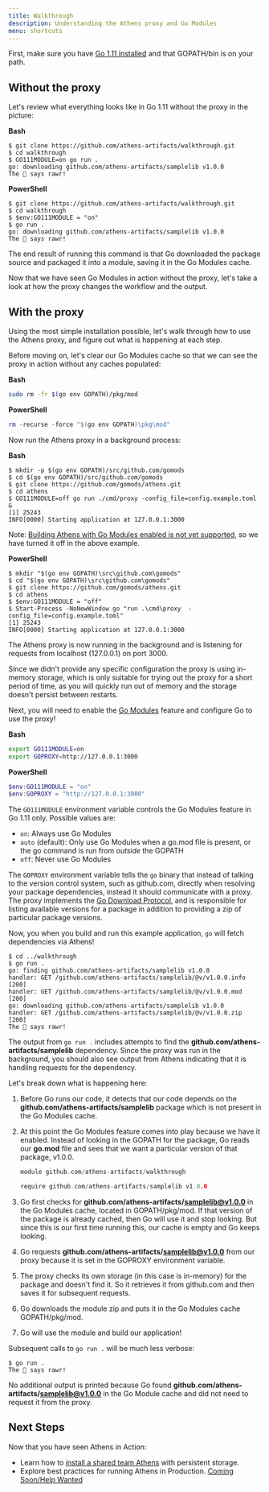 ```yaml
---
title: Walkthrough
description: Understanding the Athens proxy and Go Modules
menu: shortcuts
---
```


First, make sure you have [Go 1.11 installed](https://gophersource.com/setup/) and that GOPATH/bin is on your path.

## Without the proxy
Let's review what everything looks like in Go 1.11 without the proxy in the picture:

**Bash**
```console
$ git clone https://github.com/athens-artifacts/walkthrough.git
$ cd walkthrough
$ GO111MODULE=on go run .
go: downloading github.com/athens-artifacts/samplelib v1.0.0
The 🦁 says rawr!
```

**PowerShell**
```console
$ git clone https://github.com/athens-artifacts/walkthrough.git
$ cd walkthrough
$ $env:GO111MODULE = "on"
$ go run .
go: downloading github.com/athens-artifacts/samplelib v1.0.0
The 🦁 says rawr!
```

The end result of running this command is that Go downloaded the package source and packaged
it into a module, saving it in the Go Modules cache.

Now that we have seen Go Modules in action without the proxy, let's take a look at
how the proxy changes the workflow and the output.

## With the proxy
Using the most simple installation possible, let's walk through how to use the
Athens proxy, and figure out what is happening at each step.

Before moving on, let's clear our Go Modules cache so that we can see the proxy
in action without any caches populated:

**Bash**
```bash
sudo rm -fr $(go env GOPATH)/pkg/mod
```

**PowerShell**
```powershell
rm -recurse -force "$(go env GOPATH)\pkg\mod"
```

Now run the Athens proxy in a background process:

**Bash**
```console
$ mkdir -p $(go env GOPATH)/src/github.com/gomods
$ cd $(go env GOPATH)/src/github.com/gomods
$ git clone https://github.com/gomods/athens.git
$ cd athens
$ GO111MODULE=off go run ./cmd/proxy -config_file=config.example.toml &
[1] 25243
INFO[0000] Starting application at 127.0.0.1:3000
```

Note: [Building Athens with Go Modules enabled is not yet supported](https://github.com/gomods/athens/pull/371), so we have turned it off in the above example.

**PowerShell**
```console
$ mkdir "$(go env GOPATH)\src\github.com\gomods"
$ cd "$(go env GOPATH)\src\github.com\gomods"
$ git clone https://github.com/gomods/athens.git
$ cd athens
$ $env:GO111MODULE = "off"
$ Start-Process -NoNewWindow go "run .\cmd\proxy  -config_file=config.example.toml"
[1] 25243
INFO[0000] Starting application at 127.0.0.1:3000
```

The Athens proxy is now running in the background and is listening for requests
from localhost (127.0.0.1) on port 3000.

Since we didn't provide any specific configuration
the proxy is using in-memory storage, which is only suitable for trying out the proxy
for a short period of time, as you will quickly run out of memory and the storage
doesn't persist between restarts.

Next, you will need to enable the [Go Modules](https://github.com/golang/go/wiki/Modules)
feature and configure Go to use the proxy!

**Bash**
```bash
export GO111MODULE=on
export GOPROXY=http://127.0.0.1:3000
```

**PowerShell**
```powershell
$env:GO111MODULE = "on"
$env:GOPROXY = "http://127.0.0.1:3000"
```

The `GO111MODULE` environment variable controls the Go Modules feature in Go 1.11 only.
Possible values are:

* `on`: Always use Go Modules
* `auto` (default): Only use Go Modules when a go.mod file is present, or the go command is run from _outside_ the GOPATH
* `off`: Never use Go Modules

The `GOPROXY` environment variable tells the `go` binary that instead of talking to
the version control system, such as github.com, directly when resolving your package
dependencies, instead it should communicate with a proxy. The proxy implements
the [Go Download Protocol](/intro/protocol), and is responsible for listing available
versions for a package in addition to providing a zip of particular package versions.

Now, you when you build and run this example application, `go` will fetch dependencies via Athens!

```console
$ cd ../walkthrough
$ go run .
go: finding github.com/athens-artifacts/samplelib v1.0.0
handler: GET /github.com/athens-artifacts/samplelib/@v/v1.0.0.info [200]
handler: GET /github.com/athens-artifacts/samplelib/@v/v1.0.0.mod [200]
go: downloading github.com/athens-artifacts/samplelib v1.0.0
handler: GET /github.com/athens-artifacts/samplelib/@v/v1.0.0.zip [200]
The 🦁 says rawr!
```

The output from `go run .` includes attempts to find the **github.com/athens-artifacts/samplelib** dependency. Since the
proxy was run in the background, you should also see output from Athens indicating that it is handling requests for the dependency.

Let's break down what is happening here:

1. Before Go runs our code, it detects that our code depends on the **github.com/athens-artifacts/samplelib** package
   which is not present in the Go Modules cache.
1. At this point the Go Modules feature comes into play because we have it enabled.
    Instead of looking in the GOPATH for the package, Go reads our **go.mod** file
    and sees that we want a particular version of that package, v1.0.0.

    ```go
    module github.com/athens-artifacts/walkthrough
    
    require github.com/athens-artifacts/samplelib v1.0.0
    ```
1. Go first checks for **github.com/athens-artifacts/samplelib@v1.0.0** in the Go Modules cache,
    located in GOPATH/pkg/mod. If that version of the package is already cached,
    then Go will use it and stop looking. But since this is our first time
    running this, our cache is empty and Go keeps looking.
1. Go requests **github.com/athens-artifacts/samplelib@v1.0.0** from our proxy because
    it is set in the GOPROXY environment variable.
1. The proxy checks its own storage (in this case is in-memory) for the package and doesn't find it. So it
    retrieves it from github.com and then saves it for subsequent requests.
1. Go downloads the module zip and puts it in the Go Modules cache
    GOPATH/pkg/mod.
1. Go will use the module and build our application!

Subsequent calls to `go run .` will be much less verbose:

```
$ go run .
The 🦁 says rawr!
```

No additional output is printed because Go found **github.com/athens-artifacts/samplelib@v1.0.0** in the Go Module
cache and did not need to request it from the proxy.

## Next Steps

Now that you have seen Athens in Action:

* Learn how to [install a shared team Athens](/install/shared-team-instance) with persistent storage.
* Explore best practices for running Athens in Production. [Coming Soon/Help Wanted](https://github.com/gomods/athens/issues/531)
